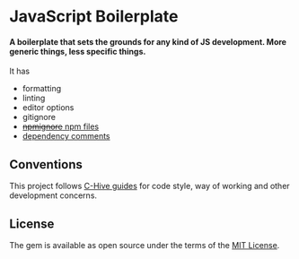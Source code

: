# JavaScript Boilerplate

#### A boilerplate that sets the grounds for any kind of JS development. More generic things, less specific things.

It has
- formatting
- linting
- editor options
- gitignore
- [~~npmignore~~ npm files](https://github.com/c-hive/guides/blob/master/js/package.md#what-to-include)
- [dependency comments](https://github.com/c-hive/guides/blob/master/js/misc.md#comment-dependencies-in-the-packagejson)

## Conventions

This project follows [C-Hive guides](https://github.com/c-hive/guides) for code style, way of working and other development concerns.

## License

The gem is available as open source under the terms of the [MIT License](http://opensource.org/licenses/MIT).
